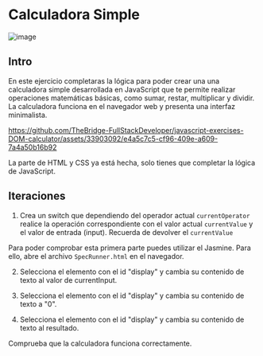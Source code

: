 # Calculadora Simple
![image](https://github.com/TheBridge-FullStackDeveloper/javascript-exercises-DOM-calculator/assets/33903092/22f9ff35-e63e-4304-b64e-d2546472ec3a)

## Intro
En este ejercicio completaras la lógica para poder crear una una calculadora simple desarrollada en JavaScript que te permite realizar operaciones matemáticas básicas, como sumar, restar, multiplicar y dividir. La calculadora funciona en el navegador web y presenta una interfaz minimalista.

https://github.com/TheBridge-FullStackDeveloper/javascript-exercises-DOM-calculator/assets/33903092/e4a5c7c5-cf96-409e-a609-7a4a50b16b92

La parte de HTML y CSS ya está hecha, solo tienes que completar la lógica de JavaScript.

## Iteraciones

1. Crea un switch que dependiendo del operador actual `currentOperator` realice la operación correspondiente con el valor actual `currentValue` y el valor de entrada (input). Recuerda de devolver el `currentValue`

Para poder comprobar esta primera parte puedes utilizar el Jasmine. Para ello, abre el archivo `SpecRunner.html` en el navegador.


2. Selecciona el elemento con el id "display" y cambia su contenido de texto al valor de currentInput.

3. Selecciona el elemento con el id "display" y cambia su contenido de texto a "0".

4. Selecciona el elemento con el id "display" y cambia su contenido de texto al resultado.

Comprueba que la calculadora funciona correctamente.
